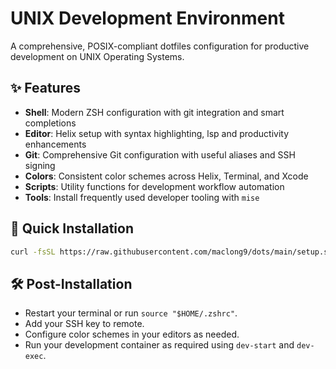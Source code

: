 # UNIX Development Environment

A comprehensive, POSIX-compliant dotfiles configuration for productive development on
UNIX Operating Systems.

## ✨ Features

- **Shell**: Modern ZSH configuration with git integration and smart completions
- **Editor**: Helix setup with syntax highlighting, lsp and productivity enhancements
- **Git**: Comprehensive Git configuration with useful aliases and SSH signing
- **Colors**: Consistent color schemes across Helix, Terminal, and Xcode
- **Scripts**: Utility functions for development workflow automation
- **Tools**: Install frequently used developer tooling with `mise`

## 🚀 Quick Installation

```sh
curl -fsSL https://raw.githubusercontent.com/maclong9/dots/main/setup.sh | sudo sh
```

## 🛠 Post-Installation

- Restart your terminal or run `source "$HOME/.zshrc"`.
- Add your SSH key to remote.
- Configure color schemes in your editors as needed.
- Run your development container as required using `dev-start` and `dev-exec`.
